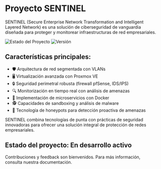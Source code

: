 # Proyecto SENTINEL

SENTINEL (Secure Enterprise Network Transformation and Intelligent Layered Network) es una solución de ciberseguridad de vanguardia diseñada para proteger y monitorear infraestructuras de red empresariales.

![Estado del Proyecto](https://img.shields.io/badge/estado-en%20desarrollo-yellow) ![Versión](https://img.shields.io/badge/version-1.0.0-blue)

## Características principales:

- 🛡️ Arquitectura de red segmentada con VLANs
- 🖥️ Virtualización avanzada con Proxmox VE
- 🔒 Seguridad perimetral robusta (firewall pfSense, IDS/IPS)
- 🔍 Monitorización en tiempo real con análisis de amenazas
- 🐳 Implementación de microservicios con Docker
- 🕵️ Capacidades de sandboxing y análisis de malware
- 🍯 Tecnología de honeypots para detección proactiva de amenazas

SENTINEL combina tecnologías de punta con prácticas de seguridad innovadoras para ofrecer una solución integral de protección de redes empresariales.

## Estado del proyecto: En desarrollo activo

Contribuciones y feedback son bienvenidos. Para más información, consulta nuestra documentación.
